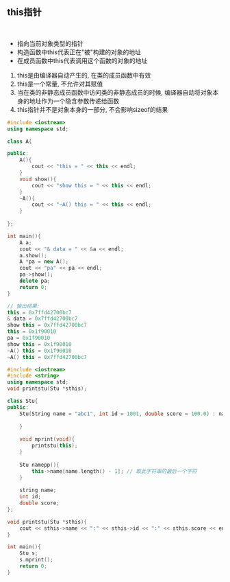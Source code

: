 
## this指针

<br>

* 指向当前对象类型的指针
* 构造函数中this代表正在"被"构建的对象的地址
* 在成员函数中this代表调用这个函数的对象的地址
1) this是由编译器自动产生的, 在类的成员函数中有效
2) this是一个常量, 不允许对其赋值
3) 当在类的非静态成员函数中访问类的非静态成员的时候, 编译器自动将对象本身的地址作为一个隐含参数传递给函数
4) this指针并不是对象本身的一部分, 不会影响sizeof的结果

```this.cpp
#include <iostream>
using namespace std;

class A{

public:
    A(){
        cout << "this = " << this << endl;
    }
    void show(){
        cout << "show this = " << this << endl;
    }
    ~A(){
        cout << "~A() this = " << this << endl;
    }
    
};

int main(){
    A a;
    cout << "& data = " << &a << endl;
    a.show();
    A *pa = new A();
    cout << "pa" << pa << endl;
    pa->show();
    delete pa;
    return 0;
}

// 输出结果:
this = 0x7ffd42700bc7
& data = 0x7ffd42700bc7
show this = 0x7ffd42700bc7
this = 0x1f90010
pa = 0x1f90010
show this = 0x1f90010
~A() this = 0x1f90010
~A() this = 0x7ffd42700bc7
```

```usethis.cpp
#include <iostream>
#include <string>
using namespace std;
void printstu(Stu *sthis);

class Stu{
public:
    Stu(String name = "abc1", int id = 1001, double score = 100.0) : name(name), id(id), score(score){
    
    }
    
    void mprint(void){
        printstu(this);
    }
    
    Stu namepp(){
        this->name[name.length() - 1]; // 取此字符串的最后一个字符
    }
    
    string name;
    int id;
    double score;
};

void printstu(Stu *sthis){
    cout << sthis->name << ":" << sthis->id << ":" << sthis.score << endl;
}

int main(){
    Stu s;
    s.mprint();
    return 0;
}
```
